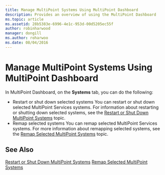 ```yaml
---
title: Manage MultiPoint Systems Using MultiPoint Dashboard
description: Provides an overview of using the MultiPoint Dashboard
ms.topic: article
ms.assetid: 28b5383e-6996-4e1c-953d-00d5205ec55f
author: robinharwood
manager: dongill
ms.author: roharwoo
ms.date: 08/04/2016
---
```

# Manage MultiPoint Systems Using MultiPoint Dashboard
In MultiPoint Dashboard, on the **Systems** tab, you can do the following:

- Restart or shut down selected systems
You can restart or shut down selected MultiPoint Services systems. For information about restarting or shutting down selected systems, see the [Restart or Shut Down MultiPoint Systems](Restart-or-Shut-Down-MultiPoint-Systems.md) topic.
- Remap selected systems
You can remap selected MultiPoint Services systems. For more information about remapping selected systems, see the [Remap Selected MultiPoint Systems](Remap-Selected-MultiPoint-Systems.md) topic.

## See Also
[Restart or Shut Down MultiPoint Systems](Restart-or-Shut-Down-MultiPoint-Systems.md)
[Remap Selected MultiPoint Systems](Remap-Selected-MultiPoint-Systems.md)
